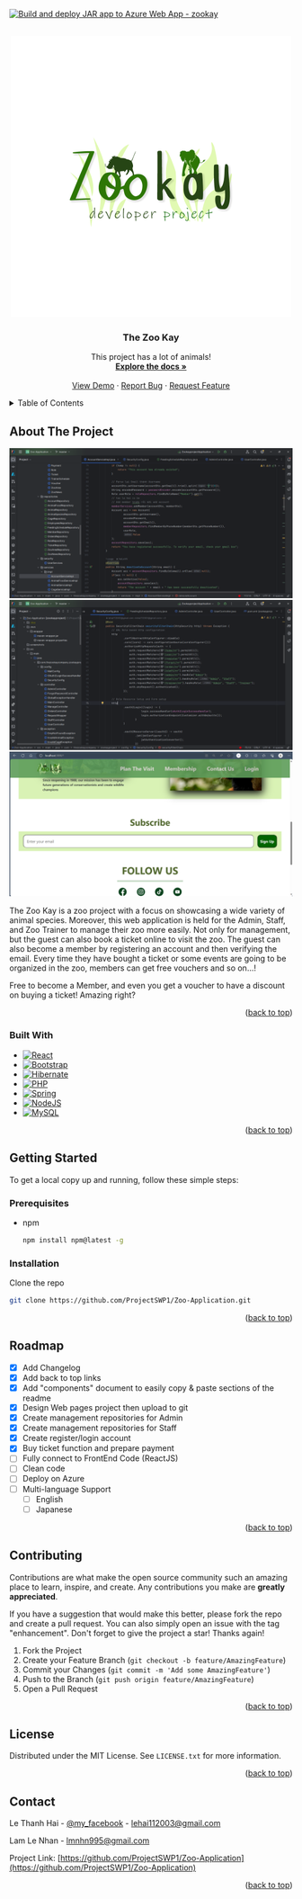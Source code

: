[![Build and deploy JAR app to Azure Web App - zookay](https://github.com/lmnhn/ZooKay-Backend/actions/workflows/main_zookay.yml/badge.svg)](https://github.com/lmnhn/ZooKay-Backend/actions/workflows/main_zookay.yml)





<!-- PROJECT SHIELDS -->
<!--
*** I'm using markdown "reference style" links for readability.
*** Reference links are enclosed in brackets [ ] instead of parentheses ( ).
*** See the bottom of this document for the declaration of the reference variables
*** for contributors-url, forks-url, etc. This is an optional, concise syntax you may use.
*** https://www.markdownguide.org/basic-syntax/#reference-style-links
-->



<!-- PROJECT LOGO -->
<br />
<div align="center">
  <a href=" ">
    <img src="logo.png" alt="Logo" width="500" height="500">
  </a>

  <h3 align="center">The Zoo Kay</h3>

  <p align="center">
    This project has a lot of animals!
    <br />
    <a href="https://docs.google.com/document/d/1A21MRgBKKfpAjtRJtAEEViYRl7eNvdMIo8tBW94bHmk/edit?usp=sharing"><strong>Explore the docs »</strong></a>
    <br />
    <br />
    <a href="#about-the-project">View Demo</a>
    ·
    <a href="https://github.com/ProjectSWP1/Zoo-Application/issues/new">Report Bug</a>
    ·
    <a href="https://github.com/ProjectSWP1/Zoo-Application/issues">Request Feature</a>
  </p>
</div>



<!-- TABLE OF CONTENTS -->
<details>
  <summary>Table of Contents</summary>
  <ol>
    <li>
      <a href="#about-the-project">About The Project</a>
      <ul>
        <li><a href="#built-with">Built With</a></li>
      </ul>
    </li>
    <li>
      <a href="#getting-started">Getting Started</a>
      <ul>
        <li><a href="#prerequisites">Prerequisites</a></li>
        <li><a href="#installation">Installation</a></li>
      </ul>
    </li>
    <li><a href="#usage">Usage</a></li>
    <li><a href="#roadmap">Roadmap</a></li>
    <li><a href="#contributing">Contributing</a></li>
    <li><a href="#license">License</a></li>
    <li><a href="#contact">Contact</a></li>
    <li><a href="#acknowledgments">Acknowledgments</a></li>
  </ol>
</details>



<!-- ABOUT THE PROJECT -->
## About The Project

![spring-boot-sourcecode](https://github.com/ProjectSWP1/Zoo-Application/blob/master/screenshots/spring-boot-sourcecode.png)
![spring-security-sourcecode](https://github.com/ProjectSWP1/Zoo-Application/blob/master/screenshots/spring-security-sourcecode.png)
![reactjs-main-page-showcase](https://github.com/ProjectSWP1/Zoo-Application/blob/master/screenshots/reactjs-main-page-showcase.png)

The Zoo Kay is a zoo project with a focus on showcasing a wide variety of animal species. Moreover, this web application is held for the Admin, Staff, and Zoo Trainer to manage their zoo more easily. Not only for management, but the guest can also book a ticket online to visit the zoo. The guest can also become a member by registering an account and then verifying the email. Every time they have bought a ticket or some events are going to be organized in the zoo, members can get free vouchers and so on...!

Free to become a Member, and even you get a voucher to have a discount on buying a ticket! Amazing right?

<p align="right">(<a href="#readme-top">back to top</a>)</p>



### Built With

* [![React][React.js]][React-url]
* [![Bootstrap][Bootstrap.com]][Bootstrap-url]
* [![Hibernate][Hibernate-shield]][Hibernate-url]
* [![PHP][PHP-shield]][PHP-url]
* [![Spring][Spring-shield]][Spring-url]
* [![NodeJS][Nodejs-shield]][Nodejs-url]
* [![MySQL][mysql-shield]][mysql-url]

<p align="right">(<a href="#readme-top">back to top</a>)</p>



<!-- GETTING STARTED -->
## Getting Started

To get a local copy up and running, follow these simple steps:

### Prerequisites

* npm
  ```sh
  npm install npm@latest -g

### Installation

Clone the repo
   ```sh
   git clone https://github.com/ProjectSWP1/Zoo-Application.git
   ```

<p align="right">(<a href="#readme-top">back to top</a>)</p>

<!-- ROADMAP -->
## Roadmap

- [x] Add Changelog
- [x] Add back to top links
- [x] Add "components" document to easily copy & paste sections of the readme
- [x] Design Web pages project then upload to git
- [x] Create management repositories for Admin
- [x] Create management repositories for Staff
- [x] Create register/login account
- [x] Buy ticket function and prepare payment
- [ ] Fully connect to FrontEnd Code (ReactJS)
- [ ] Clean code
- [ ] Deploy on Azure
- [ ] Multi-language Support
    - [ ] English
    - [ ] Japanese

<p align="right">(<a href="#readme-top">back to top</a>)</p>



<!-- CONTRIBUTING -->
## Contributing

Contributions are what make the open source community such an amazing place to learn, inspire, and create. Any contributions you make are **greatly appreciated**.

If you have a suggestion that would make this better, please fork the repo and create a pull request. You can also simply open an issue with the tag "enhancement".
Don't forget to give the project a star! Thanks again!

1. Fork the Project
2. Create your Feature Branch (`git checkout -b feature/AmazingFeature`)
3. Commit your Changes (`git commit -m 'Add some AmazingFeature'`)
4. Push to the Branch (`git push origin feature/AmazingFeature`)
5. Open a Pull Request

<p align="right">(<a href="#readme-top">back to top</a>)</p>



<!-- LICENSE -->
## License

Distributed under the MIT License. See `LICENSE.txt` for more information.

<p align="right">(<a href="#readme-top">back to top</a>)</p>



<!-- CONTACT -->
## Contact

Le Thanh Hai - [@my_facebook](https://www.facebook.com/hailedeeptry/) - lehai112003@gmail.com

Lam Le Nhan - lmnhn995@gmail.com

Project Link: [https://github.com/ProjectSWP1/Zoo-Application](https://github.com/ProjectSWP1/Zoo-Application)

<p align="right">(<a href="#readme-top">back to top</a>)</p>




<!-- MARKDOWN LINKS & IMAGES -->
<!-- https://www.markdownguide.org/basic-syntax/#reference-style-links -->
[product-screenshot]: images/screenshot.png
[React.js]: https://img.shields.io/badge/React-20232A?style=for-the-badge&logo=react&logoColor=61DAFB
[React-url]: https://reactjs.org/
[Bootstrap.com]: https://img.shields.io/badge/Bootstrap-563D7C?style=for-the-badge&logo=bootstrap&logoColor=white
[Bootstrap-url]: https://getbootstrap.com
[Hibernate-shield]: https://img.shields.io/static/v1?style=for-the-badge&message=Hibernate&color=59666C&logo=Hibernate&logoColor=FFFFFF&label=
[Hibernate-url]: https://hibernate.org/
[PHP-shield]: https://img.shields.io/static/v1?style=for-the-badge&message=PHP&color=777BB4&logo=PHP&logoColor=FFFFFF&label=
[PHP-url]: https://www.php.net/
[Spring-shield]: https://img.shields.io/static/v1?style=for-the-badge&message=Spring&color=6DB33F&logo=Spring&logoColor=FFFFFF&label=
[Spring-url]: https://spring.io/
[Nodejs-shield]: https://img.shields.io/static/v1?style=for-the-badge&message=Node.js&color=339933&logo=Node.js&logoColor=FFFFFF&label=
[Nodejs-url]: https://nodejs.org/en
[mysql-shield]: https://img.shields.io/static/v1?style=for-the-badge&message=MySQL&color=4479A1&logo=MySQL&logoColor=FFFFFF&label=
[mysql-url]: https://www.mysql.com/
